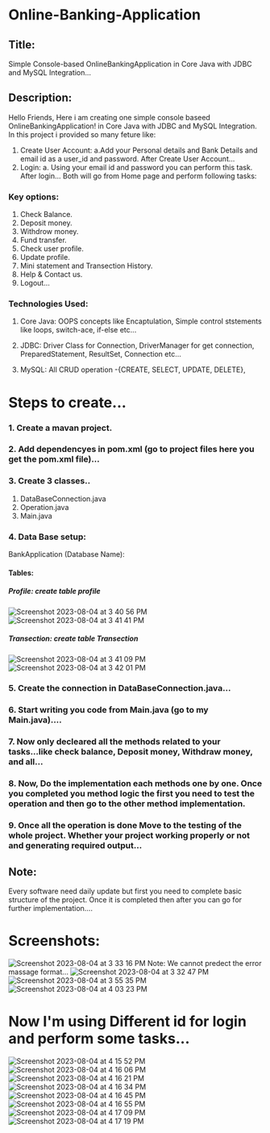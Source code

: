 # Online-Banking-Application

## Title:
   Simple Console-based OnlineBankingApplication in Core Java with JDBC and MySQL Integration...

## Description:
   Hello Friends, 
Here i am creating one simple console baseed OnlineBankingApplication! in Core Java with JDBC and MySQL Integration. In this project i provided so many feture like:
1. Create User Account:
   a.Add your Personal details and Bank Details and email id as a user_id and password.
After Create User Account...
2. Login:
   a.  Using your email id and password you can perform this task.
After login...
Both will go from Home page and perform following tasks:

### Key options:
1. Check Balance.
2. Deposit money.
3. Withdrow money.
4. Fund transfer.
5. Check user profile.
6. Update profile.
7. Mini statement and Transection History.
8. Help & Contact us.
9. Logout...

### Technologies Used:

1. Core Java: OOPS concepts like Encaptulation, Simple control ststements like loops, switch-ace, if-else etc...

2. JDBC: Driver Class for Connection, DriverManager for get connection, PreparedStatement, ResultSet, Connection etc...

3. MySQL: All CRUD operation -{CREATE, SELECT, UPDATE, DELETE}, 

# Steps to create...

### 1. Create a mavan project.
### 2. Add dependencyes in pom.xml (go to project files here you get the pom.xml file)...
### 3. Create 3 classes..
1. DataBaseConnection.java
2. Operation.java
3. Main.java
### 4. Data Base setup:
BankApplication (Database Name):
#### Tables: 

##### Profile: create table profile          
![Screenshot 2023-08-04 at 3 40 56 PM](https://github.com/Shadow-of-Raza/Online-Banking-Application/assets/116309099/37a4f9dc-0a5f-4fa1-9f08-37bf199d6e26)
![Screenshot 2023-08-04 at 3 41 41 PM](https://github.com/Shadow-of-Raza/Online-Banking-Application/assets/116309099/465c082a-4f7b-4c65-a897-84077a9116dc)
##### Transection: create table Transection
![Screenshot 2023-08-04 at 3 41 09 PM](https://github.com/Shadow-of-Raza/Online-Banking-Application/assets/116309099/ac5df680-4011-4550-af24-6fb333bcf18e)
![Screenshot 2023-08-04 at 3 42 01 PM](https://github.com/Shadow-of-Raza/Online-Banking-Application/assets/116309099/a9814678-6acd-4d76-88ab-a988b62df395)        

### 5. Create the connection in DataBaseConnection.java...
### 6. Start writing you code from Main.java (go to my Main.java)....
### 7. Now only decleared all the methods related to your tasks...like check balance, Deposit money, Withdraw money, and all...
### 8. Now, Do the implementation each methods one by one. Once you completed you method logic the first you need to test the operation and then go  to the other method implementation.
### 9. Once all the operation is done Move to the testing of the whole project. Whether your project working properly or not and generating required output...
## Note: 
Every software need daily update but first you need to complete basic structure of the project. Once it is completed then after you can go for further implementation....

# Screenshots:
![Screenshot 2023-08-04 at 3 33 16 PM](https://github.com/Shadow-of-Raza/Online-Banking-Application/assets/116309099/95579ec6-1d12-4bad-b47d-1c4c2ad10f1f)
Note: We cannot predect the error massage format...
![Screenshot 2023-08-04 at 3 32 47 PM](https://github.com/Shadow-of-Raza/Online-Banking-Application/assets/116309099/3186d605-db47-47e0-996d-10cd7d159369)
![Screenshot 2023-08-04 at 3 55 35 PM](https://github.com/Shadow-of-Raza/Online-Banking-Application/assets/116309099/9255076d-2479-4c27-b044-63cfc0c4ee21)
![Screenshot 2023-08-04 at 4 03 23 PM](https://github.com/Shadow-of-Raza/Online-Banking-Application/assets/116309099/72de5875-91b6-4726-a70f-bab209e99c40)
# Now I'm using Different id for login and perform some tasks...
![Screenshot 2023-08-04 at 4 15 52 PM](https://github.com/Shadow-of-Raza/Online-Banking-Application/assets/116309099/e6e711a9-2ea8-4209-a544-56ea9d2185d1)
![Screenshot 2023-08-04 at 4 16 06 PM](https://github.com/Shadow-of-Raza/Online-Banking-Application/assets/116309099/c00deeb6-2266-4bc4-867b-67fa99d130b8)
![Screenshot 2023-08-04 at 4 16 21 PM](https://github.com/Shadow-of-Raza/Online-Banking-Application/assets/116309099/9230c5b6-4044-4407-a4f1-848aa3cf69e2)
![Screenshot 2023-08-04 at 4 16 34 PM](https://github.com/Shadow-of-Raza/Online-Banking-Application/assets/116309099/080857bc-162a-4bac-84de-a6fb418c33d8)
![Screenshot 2023-08-04 at 4 16 45 PM](https://github.com/Shadow-of-Raza/Online-Banking-Application/assets/116309099/5811833a-e91e-40b5-bf5d-e7f1a3a0bd9d)
![Screenshot 2023-08-04 at 4 16 55 PM](https://github.com/Shadow-of-Raza/Online-Banking-Application/assets/116309099/1f95f87b-d588-4eb2-84ea-ef02d82af4e3)
![Screenshot 2023-08-04 at 4 17 09 PM](https://github.com/Shadow-of-Raza/Online-Banking-Application/assets/116309099/302f430e-00ad-4091-aac1-d6839dd9c489)
![Screenshot 2023-08-04 at 4 17 19 PM](https://github.com/Shadow-of-Raza/Online-Banking-Application/assets/116309099/13d94d96-998a-4307-8c6b-e3655fe00e6f)







